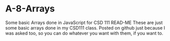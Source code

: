 # A-8-Arrays
Some basic Arrays done in JavaScript for CSD 111
READ-ME
These are just some basic arrays done in my CSD111 class. Posted on github just because I was asked too, so you can do whatever you want with them, if you want to.
